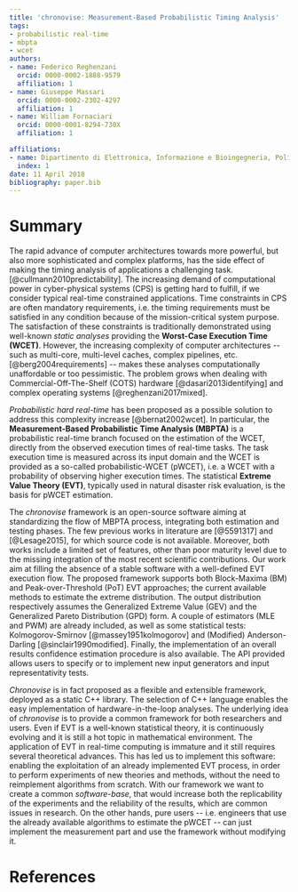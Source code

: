 ```yaml
---
title: 'chronovise: Measurement-Based Probabilistic Timing Analysis'
tags:
- probabilistic real-time
- mbpta
- wcet
authors:
- name: Federico Reghenzani
  orcid: 0000-0002-1888-9579
  affiliation: 1
- name: Giuseppe Massari
  orcid: 0000-0002-2302-4297
  affiliation: 1
- name: William Fornaciari
  orcid: 0000-0001-8294-730X
  affiliation: 1

affiliations:
- name: Dipartimento di Elettronica, Informazione e Bioingegneria, Politecnico di Milano
  index: 1
date: 11 April 2018
bibliography: paper.bib
---
```


# Summary
The rapid advance of computer architectures towards more powerful, but also
more sophisticated and complex platforms, has the side effect of making the
timing analysis of applications a challenging task.
[@cullmann2010predictability].  The increasing demand of computational power
in cyber-physical systems (CPS) is getting hard to fulfill, if we consider
typical real-time constrained applications. Time constraints in CPS are often
mandatory requirements, i.e. the timing requirements must be satisfied in any
condition because of the mission-critical system purpose. The satisfaction of
these constraints is traditionally demonstrated using well-known *static
analyses* providing the **Worst-Case Execution Time (WCET)**. However, the
increasing complexity of computer architectures -- such as multi-core,
multi-level caches, complex pipelines, etc. [@berg2004requirements] --  makes
these analyses computationally unaffordable or too pessimistic. The problem
grows when dealing with Commercial-Off-The-Shelf (COTS) hardware
[@dasari2013identifying] and complex operating systems [@reghenzani2017mixed].

*Probabilistic hard real-time* has been proposed as a possible solution to
address this complexity increase [@bernat2002wcet]. In particular, the
**Measurement-Based Probabilistic Time Analysis (MBPTA)** is a probabilistic
real-time branch focused on the estimation of the WCET, directly from the
observed execution times of real-time tasks.  The task execution time is
measured across its input domain and the WCET is provided as a so-called
probabilistic-WCET (pWCET), i.e. a WCET with a probability of observing higher
execution times.  The statistical **Extreme Value Theory (EVT)**, typically
used in natural disaster risk evaluation, is the basis for pWCET estimation.

The *chronovise* framework is an open-source software aiming at standardizing
the flow of MBPTA process, integrating both estimation and testing phases. The
few previous works in literature are [@5591317] and [@Lesage2015], for which
source code is not available.  Moreover, both works include a limited set of
features, other than poor maturity level due to the missing integration of the
most recent scientific contributions.  Our work aim at filling the absence of
a stable software with a well-defined EVT execution flow.  The proposed
framework supports both Block-Maxima (BM) and Peak-over-Threshold (PoT) EVT
approaches; the current available methods to estimate the extreme
distribution. The output distribution respectively assumes the Generalized
Extreme Value (GEV) and the Generalized Pareto Distribution (GPD) form. A
couple of estimators (MLE and PWM) are already included, as well as some
statistical tests: Kolmogorov-Smirnov [@massey1951kolmogorov] and (Modified)
Anderson-Darling [@sinclair1990modified]. Finally, the implementation of an
overall results confidence estimation procedure is also available.  The API
provided allows users to specify or to implement new input generators and
input representativity tests.

*Chronovise* is in fact proposed as a flexible and
extensible framework, deployed as a static C++ library. The selection of C++
language enables the easy implementation of hardware-in-the-loop analyses.
The underlying idea of *chronovise* is to provide a common framework for both
researchers and users.  Even if EVT is a well-known statistical theory, it is
continuously evolving and it is still a hot topic in mathematical environment.
The application of EVT in real-time computing is immature and it still
requires several theoretical advances. This has led us to implement this
software: enabling the exploitation of an already implemented EVT process, in
order to perform experiments of new theories and methods, without the need to
reimplement algorithms from scratch. With our framework we want to create a
common *software-base*, that would increase both the replicability of the
experiments and the reliability of the results, which are common issues in
research.  On the other hands, pure users -- i.e. engineers that use the
already available algorithms to estimate the pWCET -- can just implement the
measurement part and use the framework without modifying it.

# References

